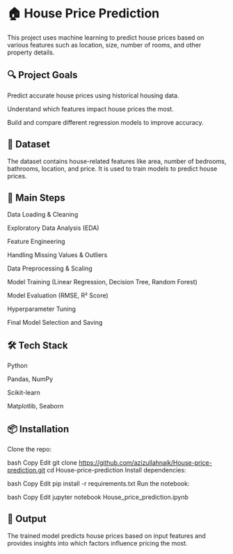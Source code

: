 # 🏠 House Price Prediction
This project uses machine learning to predict house prices based on various features such as location, size, number of rooms, and other property details.

## 🔍 Project Goals
Predict accurate house prices using historical housing data.

Understand which features impact house prices the most.

Build and compare different regression models to improve accuracy.

## 📂 Dataset
The dataset contains house-related features like area, number of bedrooms, bathrooms, location, and price. It is used to train models to predict house prices.

## 🚀 Main Steps
Data Loading & Cleaning

Exploratory Data Analysis (EDA)

Feature Engineering

Handling Missing Values & Outliers

Data Preprocessing & Scaling

Model Training (Linear Regression, Decision Tree, Random Forest)

Model Evaluation (RMSE, R² Score)

Hyperparameter Tuning

Final Model Selection and Saving

## 🛠️ Tech Stack
Python

Pandas, NumPy

Scikit-learn

Matplotlib, Seaborn

## 📦 Installation
Clone the repo:

bash
Copy
Edit
git clone https://github.com/azizullahnaik/House-price-prediction.git
cd House-price-prediction
Install dependencies:

bash
Copy
Edit
pip install -r requirements.txt
Run the notebook:

bash
Copy
Edit
jupyter notebook House_price_prediction.ipynb
## 📌 Output
The trained model predicts house prices based on input features and provides insights into which factors influence pricing the most.
